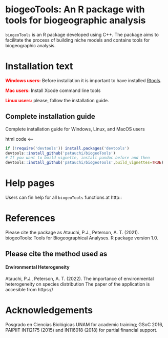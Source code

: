# biogeoTools: An R package with tools for biogeographic analysis 
`biogeoTools` is an R package developed using C++. The package aims to facilitate the process of building niche models and contains tools for biogeographic analysis.

# Installation text

<span style="color:red">**Windows users:**</span> Before installation it is important to have installed [Rtools](https://cran.r-project.org/bin/windows/Rtools/).

<span style="color:red">**Mac users:**</span> Install Xcode command line tools 

<span style="color:red">**Linux users:**</span> please, follow the installation guide.

## Complete installation guide

Complete installation guide for Windows, Linux, and MacOS users 


html code <--

```r
if (!require('devtools')) install.packages('devtools')
devtools::install_github('patauchi/biogeoTools')
# If you want to build vignette, install pandoc before and then
devtools::install_github('patauchi/biogeoTools',build_vignettes=TRUE)
```

# Help pages

Users can fin help for all `biogeoTools` functions at http::

# References

Please cite the package as
Atauchi, P.J., Peterson, A. T. (2021). biogeoTools: Tools for Biogeographical Analyses. R package version 1.0.

## Please cite the method used as 

#### Environmental Heterogeneity
Atauchi, P.J., Peterson, A. T. (2022). The importance of environmental heterogeneity on species distribution
The paper of the application is accesible from
https://


# Acknowledgements

Posgrado en Ciencias Biológicas UNAM for academic training; GSoC 2016, PAIPIIT IN112175 (2015) and IN116018 (2018) for partial financial support.


